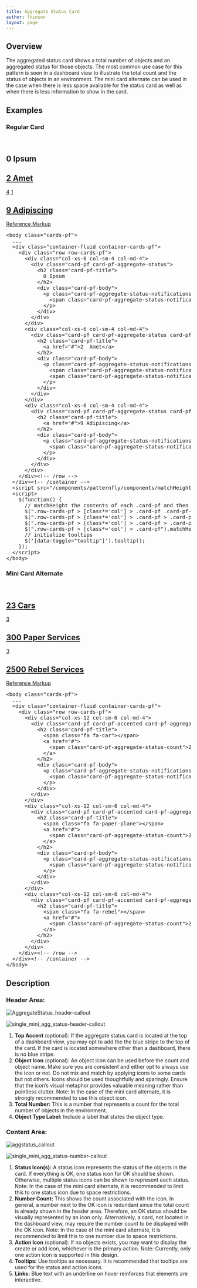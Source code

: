 ```yaml
---
title: Aggregate Status Card
author: lhinson
layout: page
---
```

<h2>Overview</h2>
<p>The aggregated status card shows a total number of objects and an aggregated status for those objects. The most common use case for this pattern is seen in a dashboard view to illustrate the total count and the status of objects in an environment. The mini card alternate can be used in the case when there is less space available for the status card as well as when there is less information to show in the card.</p>

<h2>Examples</h2>

<h3>Regular Card</h3>
<!-- don't copy this example as it's been modified to work within the context of the documentation -->
<div class="cards-pf">
  <div class="container-fluid container-cards-pf">
    <div class="row row-cards-pf" style="padding-top: 20px;">
      <!-- Important:  if you need to nest additional .row within a .row.row-cards-pf, do *not* use .row-cards-pf on the nested .row  -->
      <div class="col-xs-6 col-sm-4 col-md-4">
        <div class="card-pf card-pf-aggregate-status">
          <h2 class="card-pf-title" style="line-height: 1.1">
            0 Ipsum
          </h2>
          <div class="card-pf-body">
            <p class="card-pf-aggregate-status-notifications">
              <span class="card-pf-aggregate-status-notification tooltip-demo"><a href="#" class="add" data-toggle="tooltip" data-placement="top" title="Add Ipsum"><span class="pficon pficon-add-circle-o"></span></a></span>
            </p>
          </div>
        </div>
      </div>
      <div class="col-xs-6 col-sm-4 col-md-4">
        <div class="card-pf card-pf-aggregate-status card-pf-with-action">
          <h2 class="card-pf-title" style="line-height: 1.1">
            <a href="#">2  Amet</a>
          </h2>
          <div class="card-pf-body">
            <p class="card-pf-aggregate-status-notifications">
              <span class="card-pf-aggregate-status-notification"><a href="#"><span class="pficon pficon-error-circle-o"></span>4</a></span>
              <span class="card-pf-aggregate-status-notification"><a href="#"><span class="pficon pficon-warning-triangle-o"></span>1</a></span>
            </p>
          </div>
        </div>
      </div>
      <div class="col-xs-6 col-sm-4 col-md-4">
        <div class="card-pf card-pf-aggregate-status card-pf-with-action">
          <h2 class="card-pf-title" style="line-height: 1.1">
            <a href="#">9 Adipiscing</a>
          </h2>
          <div class="card-pf-body">
            <p class="card-pf-aggregate-status-notifications">
              <span class="card-pf-aggregate-status-notification"><span class="pficon pficon-ok"></span></span>
            </p>
          </div>
        </div>
      </div>
    </div><!-- /row -->
  </div>
</div>
<p class="reference-markup"><a class="collapse-toggle collapsed" data-toggle="collapse" aria-expanded="false" aria-controls="aggregate-status-card-markup" href="#aggregate-status-card-markup">Reference Markup</a></p>
<div class="collapse" id="aggregate-status-card-markup">
  <pre class="prettyprint">
&lt;body class="cards-pf"&gt;
  ...
  &lt;div class="container-fluid container-cards-pf"&gt;
    &lt;div class="row row-cards-pf"&gt;
      &lt;div class="col-xs-6 col-sm-4 col-md-4"&gt;
        &lt;div class="card-pf card-pf-aggregate-status"&gt;
          &lt;h2 class="card-pf-title"&gt;
            0 Ipsum
          &lt;/h2&gt;
          &lt;div class="card-pf-body"&gt;
            &lt;p class="card-pf-aggregate-status-notifications"&gt;
              &lt;span class="card-pf-aggregate-status-notification"&gt;&lt;a href="#" class="add" data-toggle="tooltip" data-placement="top" title="Add Ipsum"&gt;&lt;span class="pficon pficon-add-circle-o"&gt;&lt;/span&gt;&lt;/a&gt;&lt;/span&gt;
            &lt;/p&gt;
          &lt;/div&gt;
        &lt;/div&gt;
      &lt;/div&gt;
      &lt;div class="col-xs-6 col-sm-4 col-md-4"&gt;
        &lt;div class="card-pf card-pf-aggregate-status card-pf-with-action"&gt;
          &lt;h2 class="card-pf-title"&gt;
            &lt;a href="#"&gt;2  Amet&lt;/a&gt;
          &lt;/h2&gt;
          &lt;div class="card-pf-body"&gt;
            &lt;p class="card-pf-aggregate-status-notifications"&gt;
              &lt;span class="card-pf-aggregate-status-notification"&gt;&lt;a href="#"&gt;&lt;span class="pficon pficon-error-circle-o"&gt;&lt;/span&gt;4&lt;/a&gt;&lt;/span&gt;
              &lt;span class="card-pf-aggregate-status-notification"&gt;&lt;a href="#"&gt;&lt;span class="pficon pficon-warning-triangle-o"&gt;&lt;/span&gt;1&lt;/a&gt;&lt;/span&gt;
            &lt;/p&gt;
          &lt;/div&gt;
        &lt;/div&gt;
      &lt;/div&gt;
      &lt;div class="col-xs-6 col-sm-4 col-md-4"&gt;
        &lt;div class="card-pf card-pf-aggregate-status card-pf-with-action"&gt;
          &lt;h2 class="card-pf-title"&gt;
            &lt;a href="#"&gt;9 Adipiscing&lt;/a&gt;
          &lt;/h2&gt;
          &lt;div class="card-pf-body"&gt;
            &lt;p class="card-pf-aggregate-status-notifications"&gt;
              &lt;span class="card-pf-aggregate-status-notification"&gt;&lt;span class="pficon pficon-ok"&gt;&lt;/span&gt;&lt;/span&gt;
            &lt;/p&gt;
          &lt;/div&gt;
        &lt;/div&gt;
      &lt;/div&gt;
    &lt;/div&gt;&lt;!-- /row --&gt;
  &lt;/div&gt;&lt;!-- /container --&gt;
  &lt;script src="/components/patternfly/components/matchHeight/jquery.matchHeight-min.js"&gt;&lt;/script&gt;
  &lt;script&gt;
    $(function() {
      // matchHeight the contents of each .card-pf and then the .card-pf itself
      $(".row-cards-pf &gt; [class*='col'] &gt; .card-pf .card-pf-title").matchHeight();
      $(".row-cards-pf &gt; [class*='col'] &gt; .card-pf &gt; .card-pf-body").matchHeight();
      $(".row-cards-pf &gt; [class*='col'] &gt; .card-pf &gt; .card-pf-footer").matchHeight();
      $(".row-cards-pf &gt; [class*='col'] &gt; .card-pf").matchHeight();
      // initialize tooltips
      $('[data-toggle="tooltip"]').tooltip();
    });
  &lt;/script&gt;
&lt;/body&gt;</pre>
</div>

<h3>Mini Card Alternate</h3>
<!-- don't copy this example as it's been modified to work within the context of the documentation -->
<div class="cards-pf">
  <div class="container-fluid container-cards-pf">
    <div class="row row-cards-pf" style="padding-top: 20px;">
      <!-- Important:  if you need to nest additional .row within a .row.row-cards-pf, do *not* use .row-cards-pf on the nested .row  -->
      <div class="col-xs-12 col-sm-6 col-md-4">
        <div class="card-pf card-pf-accented card-pf-aggregate-status card-pf-aggregate-status-mini">
          <h2 class="card-pf-title" style="line-height: 1.1">
            <span class="fa fa-car"></span>
            <a href="#">
              <span class="card-pf-aggregate-status-count">23</span> Cars
            </a>
          </h2>
          <div class="card-pf-body">
            <p class="card-pf-aggregate-status-notifications">
              <span class="card-pf-aggregate-status-notification"><a href="#"><span class="pficon pficon-error-circle-o"></span>3</a></span>
            </p>
          </div>
        </div>
      </div>
      <div class="col-xs-12 col-sm-6 col-md-4">
        <div class="card-pf card-pf-accented card-pf-aggregate-status card-pf-aggregate-status-mini">
          <h2 class="card-pf-title" style="line-height: 1.1">
            <span class="fa fa-paper-plane"></span>
            <a href="#">
              <span class="card-pf-aggregate-status-count">300</span> Paper Services
            </a>
          </h2>
          <div class="card-pf-body">
            <p class="card-pf-aggregate-status-notifications">
              <span class="card-pf-aggregate-status-notification"><a href="#"><span class="pficon pficon-error-circle-o"></span>3</a></span>
            </p>
          </div>
        </div>
      </div>
      <div class="col-xs-12 col-sm-6 col-md-4">
        <div class="card-pf card-pf-accented card-pf-aggregate-status card-pf-aggregate-status-mini">
          <h2 class="card-pf-title" style="line-height: 1.1">
            <span class="fa fa-rebel"></span>
            <a href="#">
              <span class="card-pf-aggregate-status-count">2500</span> Rebel Services
            </a>
          </h2>
        </div>
      </div>
    </div><!-- /row -->
  </div>
</div>
<p class="reference-markup"><a class="collapse-toggle collapsed" data-toggle="collapse" aria-expanded="false" aria-controls="aggregate-status-mini-card-markup" href="#aggregate-status-mini-card-markup">Reference Markup</a></p>
<div class="collapse" id="aggregate-status-mini-card-markup">
  <pre class="prettyprint">
&lt;body class="cards-pf"&gt;
  ...
  &lt;div class="container-fluid container-cards-pf"&gt;
    &lt;div class="row row-cards-pf"&gt;
      &lt;div class="col-xs-12 col-sm-6 col-md-4"&gt;
        &lt;div class="card-pf card-pf-accented card-pf-aggregate-status card-pf-aggregate-status-mini"&gt;
          &lt;h2 class="card-pf-title"&gt;
            &lt;span class="fa fa-car"&gt;&lt;/span&gt;
            &lt;a href="#"&gt;
              &lt;span class="card-pf-aggregate-status-count"&gt;23&lt;/span&gt; Cars
            &lt;/a&gt;
          &lt;/h2&gt;
          &lt;div class="card-pf-body"&gt;
            &lt;p class="card-pf-aggregate-status-notifications"&gt;
              &lt;span class="card-pf-aggregate-status-notification"&gt;&lt;a href="#"&gt;&lt;span class="pficon pficon-error-circle-o"&gt;&lt;/span&gt;3&lt;/a&gt;&lt;/span&gt;
            &lt;/p&gt;
          &lt;/div&gt;
        &lt;/div&gt;
      &lt;/div&gt;
      &lt;div class="col-xs-12 col-sm-6 col-md-4"&gt;
        &lt;div class="card-pf card-pf-accented card-pf-aggregate-status card-pf-aggregate-status-mini"&gt;
          &lt;h2 class="card-pf-title"&gt;
            &lt;span class="fa fa-paper-plane"&gt;&lt;/span&gt;
            &lt;a href="#"&gt;
              &lt;span class="card-pf-aggregate-status-count"&gt;300&lt;/span&gt; Paper Services
            &lt;/a&gt;
          &lt;/h2&gt;
          &lt;div class="card-pf-body"&gt;
            &lt;p class="card-pf-aggregate-status-notifications"&gt;
              &lt;span class="card-pf-aggregate-status-notification"&gt;&lt;a href="#"&gt;&lt;span class="pficon pficon-error-circle-o"&gt;&lt;/span&gt;3&lt;/a&gt;&lt;/span&gt;
            &lt;/p&gt;
          &lt;/div&gt;
        &lt;/div&gt;
      &lt;/div&gt;
      &lt;div class="col-xs-12 col-sm-6 col-md-4"&gt;
        &lt;div class="card-pf card-pf-accented card-pf-aggregate-status card-pf-aggregate-status-mini"&gt;
          &lt;h2 class="card-pf-title"&gt;
            &lt;span class="fa fa-rebel"&gt;&lt;/span&gt;
            &lt;a href="#"&gt;
              &lt;span class="card-pf-aggregate-status-count"&gt;2500&lt;/span&gt; Rebel Services
            &lt;/a&gt;
          &lt;/h2&gt;
        &lt;/div&gt;
      &lt;/div&gt;
    &lt;/div&gt;&lt;!-- /row --&gt;
  &lt;/div&gt;&lt;!-- /container --&gt;
&lt;/body&gt;</pre>
</div>

<h2>Description</h2>
<h3>Header Area:</h3>
<div class="row">
<div class="col-md-4">
<p><img src="{{site.baseurl}}wp-content/uploads/2015/04/AggregateStatus_header-callout.png" alt="AggregateStatus_header-callout"/></p>

<p><img src="{{site.baseurl}}wp-content/uploads/2015/04/single_mini_agg_status-header-callout.png" alt="single_mini_agg_status-header-callout"/></p>
</div>

<div class="col-md-8">
<ol>
<li><b>Top Accent</b> (optional): If the aggregate status card is located at the top of a dashboard view, you may opt to add the the blue stripe to the top of the card. If the card is located somewhere other than a dashboard, there is no blue stripe.</li>
<li><b>Object Icon</b> (optional): An object icon can be used before the count and object name.  Make sure you are consistent and either opt to always use the icon or not. Do not mix and match by applying icons to some cards but not others. Icons should be used thoughtfully and sparingly. Ensure that the icon’s visual metaphor provides valuable meaning rather than pointless clutter. Note: In the case of the mini card alternate, it is strongly recommended to use this object icon.</li>
<li><b>Total Number:</b> This is a number that represents a count for the total number of objects in the environment.</li>
<li><b>Object Type Label:</b> Include a label that states the object type.</li>
    </ol>
  </div>
</div>

<h3>Content Area:</h3>
<div class="row">
<div class="col-md-4">
<p><img src="{{site.baseurl}}wp-content/uploads/2015/04/aggstatus_callout.png" alt="aggstatus_callout"/></p>
<p><img src="{{site.baseurl}}wp-content/uploads/2015/04/single_mini_agg_status-number-callout.png" alt="single_mini_agg_status-number-callout"/></p>
</div>

<div class="col-md-8">
<ol>
<li><b>Status Icon(s):</b> A status icon represents the status of the objects in the card. If everything is OK, one status icon for OK should be shown. Otherwise, multiple status icons can be shown to represent each status. Note: In the case of the mini card alternate, it is recommended to limit this to one status icon due to space restrictions.</li>
<li><b>Number Count:</b> This shows the count associated with the icon. In general, a number next to the OK icon is redundant since the total count is already shown in the header area. Therefore, an OK status should be visually represented by an icon only. Alternatively, a card, not located in the dashboard view, may require the number count to be displayed with the OK icon. Note: In the case of the mini card alternate, it is recommended to limit this to one number due to space restrictions.</li>
<li><b>Action Icon</b> (optional): If no objects exists, you may want to display the create or add icon, whichever is the primary action. Note: Currently, only one action icon is supported in this design.</li>
<li><b>Tooltips:</b> Use tooltips as necessary. It is recommended that tooltips are used for the status and action icons.</li>
<li><b>Links:</b> Blue text with an underline on hover reinforces that elements are interactive.</li>
    </ol>
  </div>
</div>
